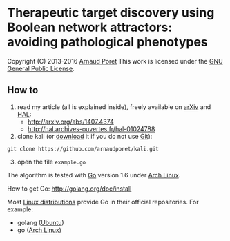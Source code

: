 # Therapeutic target discovery using Boolean network attractors: avoiding pathological phenotypes

Copyright (C) 2013-2016 [Arnaud Poret](http://github.com/arnaudporet)
This work is licensed under the [GNU General Public License](http://www.gnu.org/licenses/gpl.html).

## How to

1. read my article (all is explained inside), freely available on [arXiv](http://arxiv.org) and [HAL](http://hal.archives-ouvertes.fr):
    * http://arxiv.org/abs/1407.4374
    * http://hal.archives-ouvertes.fr/hal-01024788
2. clone kali (or [download](http://github.com/arnaudporet/kali/archive/master.zip) it if you do not use [Git](http://git-scm.com/)):
```
git clone https://github.com/arnaudporet/kali.git
```
3. open the file `example.go`

The algorithm is tested with [Go](http://golang.org) version 1.6 under [Arch Linux](http://www.archlinux.org/).

How to get Go: http://golang.org/doc/install

Most [Linux distributions](http://distrowatch.com) provide Go in their official repositories. For example:
* golang ([Ubuntu](http://www.ubuntu.com/))
* go ([Arch Linux](http://www.archlinux.org/))
